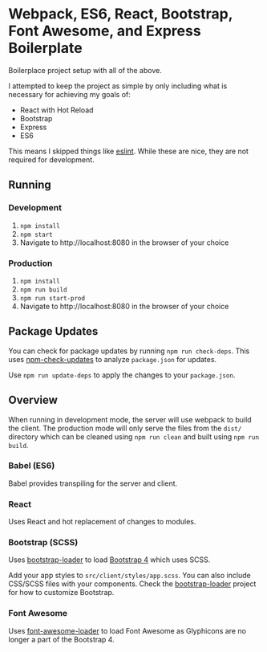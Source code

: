 # Webpack, ES6, React, Bootstrap, Font Awesome, and Express Boilerplate
Boilerplace project setup with all of the above.

I attempted to keep the project as simple by only including what is necessary for achieving my goals of:
* React with Hot Reload
* Bootstrap
* Express
* ES6

This means I skipped things like [eslint](http://eslint.org).
While these are nice, they are not required for development.

## Running

### Development
1. `npm install`
2. `npm start`
3. Navigate to http://localhost:8080 in the browser of your choice

### Production
1. `npm install`
2. `npm run build`
3. `npm run start-prod`
4. Navigate to http://localhost:8080 in the browser of your choice

## Package Updates
You can check for package updates by running `npm run check-deps`. 
This uses [npm-check-updates](https://github.com/tjunnone/npm-check-updates) to analyze `package.json` for updates.

Use `npm run update-deps` to apply the changes to your `package.json`.

## Overview
When running in development mode, the server will use webpack to build the client.
The production mode will only serve the files from the `dist/` directory which can be cleaned using `npm run clean` and built using `npm run build`.

### Babel (ES6)
Babel provides transpiling for the server and client.

### React
Uses React and hot replacement of changes to modules.

### Bootstrap (SCSS)
Uses [bootstrap-loader](https://github.com/shakacode/bootstrap-loader) to load [Bootstrap 4](https://v4-alpha.getbootstrap.com) which uses SCSS. 

Add your app styles to `src/client/styles/app.scss`.
You can also include CSS/SCSS files with your components.
Check the [bootstrap-loader](https://github.com/shakacode/bootstrap-loader) project for how to customize Bootstrap.

### Font Awesome
Uses [font-awesome-loader](https://github.com/shakacode/font-awesome-loader) to load Font Awesome as Glyphicons are no longer a part of the Bootstrap 4.
